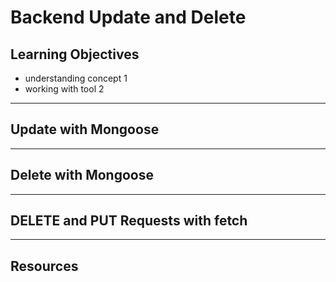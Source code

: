 # Backend Update and Delete

## Learning Objectives

- understanding concept 1
- working with tool 2

---

## Update with Mongoose

---

## Delete with Mongoose

---

## DELETE and PUT Requests with fetch

---

## Resources
